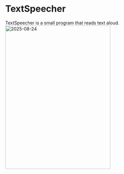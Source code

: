 # TextSpeecher
TextSpeecher is a small program that reads text aloud.
<img width="332" height="454" alt="2025-08-24" src="https://github.com/user-attachments/assets/d4fbe292-737c-4652-a1f9-46e397e0cded" />
